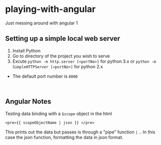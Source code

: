 # playing-with-angular
Just messing around with angular 1

<h2>Setting up a simple local web server</h2>

1. Install Python
2. Go to directory of the project you wish to serve
3. Excute 
`python -m http.server [<portNo>]`
for python 3.x or
`python -m SimpleHTTPServer [<portNo>]`
for python 2.x
  * The default port number is
 `8000`

<br/>

<h2>Angular Notes</h2>

Testing data binding with a 
`$scope`
object in the html

`<pre>{{ scopeObjectName | json }} </pre>`

This prints out the data but passes is through a "pipe" function 
`|`
.. In this case the json function, formatting the data in json format.
